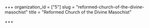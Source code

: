 +++
organization_id = ["5"]
slug = "reformed-church-of-the-divine-masochist"
title = "Reformed Church of the Divine Masochist"

+++


